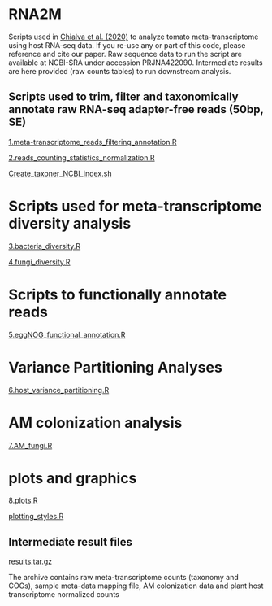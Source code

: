 # RNA2M
Scripts used in [Chialva et al. (2020)](https://doi.org/10.3390/microorganisms8010038) to analyze tomato meta-transcriptome using host RNA-seq data. If you re-use any or part of this code, please reference and cite our paper.
Raw sequence data to run the script are available at NCBI-SRA under accession PRJNA422090. Intermediate results are here provided (raw counts tables) to run downstream analysis.

## Scripts used to trim, filter and taxonomically annotate raw RNA-seq adapter-free reads (50bp, SE)

[1.meta-transcriptome_reads_filtering_annotation.R](https://github.com/mchialva/RNA2M/blob/master/1.meta-transcriptome_reads_filtering_annotation.R)

[2.reads_counting_statistics_normalization.R](https://github.com/mchialva/RNA2M/blob/master/2.reads_counting_statistics_normalization.R)

[Create_taxoner_NCBI_index.sh](https://github.com/mchialva/RNA2M/blob/master/Create_taxoner_NCBI_index.sh)

# Scripts used for meta-transcriptome diversity analysis

[3.bacteria_diversity.R](https://github.com/mchialva/RNA2M/blob/master/3.bacteria_diversity.R)

[4.fungi_diversity.R](https://github.com/mchialva/RNA2M/blob/master/4.fungi_diversity.R)

# Scripts to functionally annotate reads

[5.eggNOG_functional_annotation.R](https://github.com/mchialva/RNA2M/blob/master/5.eggNOG_functional_annotation.R)

# Variance Partitioning Analyses

[6.host_variance_partitioning.R](https://github.com/mchialva/RNA2M/blob/master/6.host_variance_partitioning.R)

# AM colonization analysis

[7.AM_fungi.R](https://github.com/mchialva/RNA2M/blob/master/7.AM_fungi.R)

# plots and graphics

[8.plots.R](https://github.com/mchialva/RNA2M/blob/master/8.plots.R)

[plotting_styles.R](https://github.com/mchialva/RNA2M/blob/master/plotting_styles.R)

## Intermediate result files

[results.tar.gz](https://github.com/mchialva/RNA2M/blob/master/results.tar.gz)

The archive contains raw meta-transcriptome counts (taxonomy and COGs), sample meta-data mapping file, AM colonization data and plant host transcriptome normalized counts

